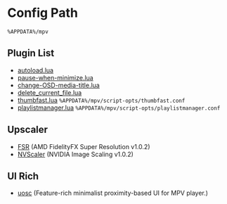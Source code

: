 # Config Path
    %APPDATA%/mpv

## Plugin List

- [autoload.lua](https://github.com/mpv-player/mpv/blob/master/TOOLS/lua/autoload.lua)
- [pause-when-minimize.lua](https://github.com/mpv-player/mpv/blob/master/TOOLS/lua/pause-when-minimize.lua)
- [change-OSD-media-title.lua](https://github.com/nmoorthy524/mpv-Change-OSD-Media-Title)
- [delete_current_file.lua](https://github.com/stax76/mpv-scripts/blob/main/delete_current_file.lua)
- [thumbfast.lua](https://github.com/po5/thumbfast) `%APPDATA%/mpv/script-opts/thumbfast.conf`
- [playlistmanager.lua](https://github.com/jonniek/mpv-playlistmanager) `%APPDATA%/mpv/script-opts/playlistmanager.conf`
<!-- - [osc.lua](https://github.com/mpv-player/mpv/blob/master/player/lua/osc.lua) -->

## Upscaler
- [FSR](https://gist.github.com/agyild/82219c545228d70c5604f865ce0b0ce5) (AMD FidelityFX Super Resolution v1.0.2)
- [NVScaler](https://gist.github.com/agyild/7e8951915b2bf24526a9343d951db214) (NVIDIA Image Scaling v1.0.2)

## UI Rich
- [uosc](https://github.com/tomasklaen/uosc) (Feature-rich minimalist proximity-based UI for MPV player.)

